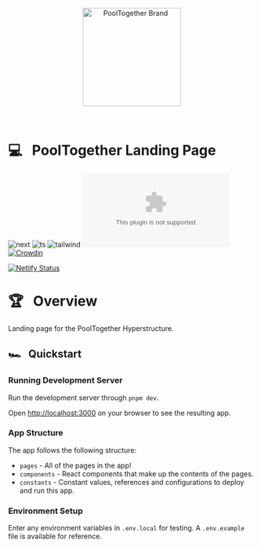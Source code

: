 <p align="center">
  <a href="https://github.com/pooltogether/pooltogether--brand-assets">
    <img src="https://github.com/pooltogether/pooltogether--brand-assets/blob/977e03604c49c63314450b5d432fe57d34747c66/logo/pooltogether-logo--purple-gradient.png?raw=true" alt="PoolTogether Brand" style="max-width:100%;" width="200">
  </a>
</p>

<br />

# 💻 &nbsp; PoolTogether Landing Page

![next](https://img.shields.io/static/v1?label&logo=nextdotjs&logoColor=white&message=Next.js&color=black)
![ts](https://img.shields.io/badge/typescript-%23007ACC.svg?style=flat&logo=typescript&logoColor=white)
![tailwind](https://img.shields.io/static/v1?label&logo=tailwindcss&logoColor=white&message=tailwind&color=38B2AC)
![version](https://img.shields.io/github/package-json/v/pooltogether/pooltogether.com?color=brightgreen)
[![Crowdin](https://badges.crowdin.net/e/f7b198821d40b6dda194448b319fae41/localized.svg)](https://pooltogether.crowdin.com/landing-page)

[![Netlify Status](https://api.netlify.com/api/v1/badges/5122144f-d6f2-4ee0-98d3-84fc4e564d4a/deploy-status)](https://app.netlify.com/sites/pooltogether-com/deploys)

# 🏆 &nbsp; Overview

Landing page for the PoolTogether Hyperstructure.

## 🏎️ &nbsp; Quickstart

### Running Development Server

Run the development server through `pnpm dev`.

Open [http://localhost:3000](http://localhost:3000) on your browser to see the resulting app.

### App Structure

The app follows the following structure:

- `pages` - All of the pages in the app!
- `components` - React components that make up the contents of the pages.
- `constants` - Constant values, references and configurations to deploy and run this app.

### Environment Setup

Enter any environment variables in `.env.local` for testing. A `.env.example` file is available for reference.
